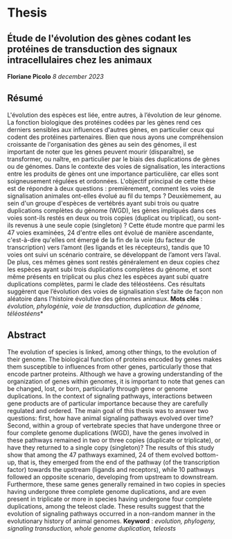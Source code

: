 # Thesis

## Étude de l'évolution des gènes codant les protéines de transduction des signaux intracellulaires chez les animaux
**Floriane Picolo**
*8 december 2023* 

## Résumé
L'évolution des espèces est liée, entre autres, à l’évolution de leur génome. La fonction biologique des protéines codées par les gènes rend ces derniers sensibles aux influences d'autres gènes, en particulier ceux qui codent des protéines partenaires. Bien que nous ayons une compréhension croissante de l'organisation des gènes au sein des génomes, il est important de noter que les gènes peuvent mourir (disparaître), se transformer, ou naître, en particulier par le biais des duplications de gènes ou de génomes. Dans le contexte des voies de signalisation, les interactions entre les produits de gènes ont une importance particulière, car elles sont soigneusement régulées et ordonnées. L'objectif principal de cette thèse est de répondre à deux questions : premièrement, comment les voies de signalisation animales ont-elles évolué au fil du temps ? Deuxièmement, au sein d'un groupe d'espèces de vertébrés ayant subi trois ou quatre duplications complètes du génome (WGD), les gènes impliqués dans ces voies sont-ils restés en deux ou trois copies (duplicat ou triplicat), ou sont-ils revenus à une seule copie (singleton) ? Cette étude montre que parmi les 47 voies examinées, 24 d'entre elles ont évolué de manière ascendante, c'est-à-dire qu'elles ont émergé de la fin de la voie (du facteur de transcription) vers l’amont (les ligands et les récepteurs), tandis que 10 voies ont suivi un scénario contraire, se développant de l’amont vers l’aval. De plus, ces mêmes gènes sont restés généralement en deux copies chez les espèces ayant subi trois duplications complètes du génome, et sont même présents en triplicat ou plus chez les espèces ayant subi quatre duplications complètes, parmi le clade des téléostéens. Ces résultats suggèrent que l’évolution des voies de signalisation s’est faite de façon non aléatoire dans l'histoire évolutive des génomes animaux.
**Mots clés** : *évolution, phylogénie, voie de transduction, duplication de génome, téléostéens**

## Abstract
The evolution of species is linked, among other things, to the evolution of their genome. The biological function of proteins encoded by genes makes them susceptible to influences from other genes, particularly those that encode partner proteins. Although we have a growing understanding of the organization of genes within genomes, it is important to note that genes can be changed, lost, or born, particularly through gene or genome duplications. In the context of signaling pathways, interactions between gene products are of particular importance because they are carefully regulated and ordered. The main goal of this thesis was to answer two questions: first, how have animal signaling pathways evolved over time? Second, within a group of vertebrate species that have undergone three or four complete genome duplications (WGD), have the genes involved in these pathways remained in two or three copies (duplicate or triplicate), or have they returned to a single copy (singleton)? The results of this study show that among the 47 pathways examined, 24 of them evolved bottom-up, that is, they emerged from the end of the pathway (of the transcription factor) towards the upstream (ligands and receptors), while 10 pathways followed an opposite scenario, developing from upstream to downstream. Furthermore, these same genes generally remained in two copies in species having undergone three complete genome duplications, and are even present in triplicate or more in species having undergone four complete duplications, among the teleost clade. These results suggest that the evolution of signaling pathways occurred in a non-random manner in the evolutionary history of animal genomes.
**Keyword** : *evolution, phylogeny, signaling transduction, whole genome duplication, teleosts*